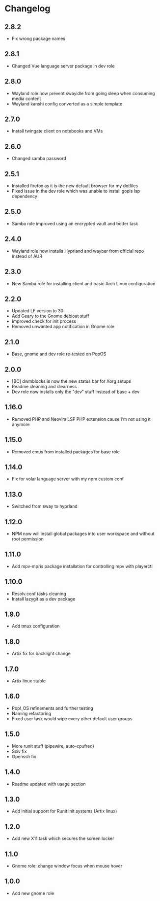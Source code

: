 # Changelog

## 2.8.2
- Fix wrong package names

## 2.8.1
- Changed Vue language server package in dev role

## 2.8.0
- Wayland role now prevent swayidle from going sleep when consuming media content
- Wayland kanshi config converted as a simple template

## 2.7.0
- Install twingate client on notebooks and VMs

## 2.6.0
- Changed samba password

## 2.5.1
- Installed firefox as it is the new default browser for my dotfiles
- Fixed issue in the dev role which was unable to install gopls lsp dependency

## 2.5.0
- Samba role improved using an encrypted vault and better task

## 2.4.0
- Wayland role now installs Hyprland and waybar from official repo instead of AUR

## 2.3.0
- New Samba role for installing client and basic Arch Linux configuration

## 2.2.0
- Updated LF version to 30
- Add Geary to the Gnome debloat stuff
- Improved check for init process
- Removed unwanted app notification in Gnome role

## 2.1.0
- Base, gnome and dev role re-tested on PopOS

## 2.0.0
- [BC] dwmblocks is now the new status bar for Xorg setups
- Readme cleaning and clearness
- Dev role now installs only the "dev" stuff instead of base + dev

## 1.16.0
- Removed PHP and Neovim LSP PHP extension cause I'm not using it anymore

## 1.15.0
- Removed cmus from installed packages for base role

## 1.14.0
- Fix for volar language server with my npm custom conf

## 1.13.0
- Switched from sway to hyprland

## 1.12.0
- NPM now will install global packages into user workspace and without root permission

## 1.11.0
- Add mpv-mpris package installation for controlling mpv with playerctl

## 1.10.0
- Resolv.conf tasks cleaning
- Install lazygit as a dev package

## 1.9.0
- Add tmux configuration

## 1.8.0
- Artix fix for backlight change

## 1.7.0
- Artix linux stable

## 1.6.0
- Pop!\_OS refinements and further testing
- Naming refactoring
- Fixed user task would wipe every other default user groups

## 1.5.0
- More runit stuff (pipewire, auto-cpufreq)
- Sxiv fix
- Openssh fix

## 1.4.0
- Readme updated with usage section

## 1.3.0
- Add initial support for Runit init systems (Artix linux)

## 1.2.0
- Add new X11 task which secures the screen locker

## 1.1.0
- Gnome role: change window focus when mouse hover

## 1.0.0
- Add new gnome role
